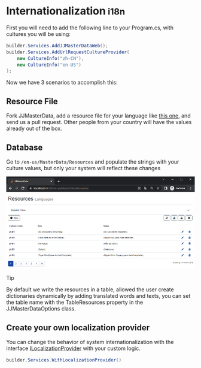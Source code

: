 <h1>Internationalization<small> i18n</small></h1>


First you will need to add the following line to your Program.cs, with cultures you will be using:
```cs
builder.Services.AddJJMasterDataWeb();
builder.Services.AddUrlRequestCultureProvider(
    new CultureInfo("zh-CN"),
    new CultureInfo("en-US")
);
```
Now we have 3 scenarios to accomplish this:

## Resource File
Fork JJMasterData, add a resource file for your language like [this one](https://github.com/JJConsulting/JJMasterData/blob/main/src/JJMasterData.Commons/Language/JJMasterData.Resources.pt-BR.resx), and send us a pull request. Other people from your country will have the values already out of the box.

## Database
Go to ```/en-us/MasterData/Resources``` and populate the strings with your culture values, but only your system will reflect these changes

<img alt="Resources Screen" src="../media/ResourceScreen.png"/>
<br>

> [!TIP] 
> By default we write the resources in a table, allowed the user create dictionaries dynamically by adding translated words and texts, you can set the table name with the TableResources property in the JJMasterDataOptions class.

## Create your own localization provider
You can change the behavior of system internationalization with the interface [ILocalizationProvider](https://portal.jjconsulting.tech/jjdoc/lib/JJMasterData.Commons.Language.ILocalizationProvider.html) with your custom logic.

```cs
builder.Services.WithLocalizationProvider()
```